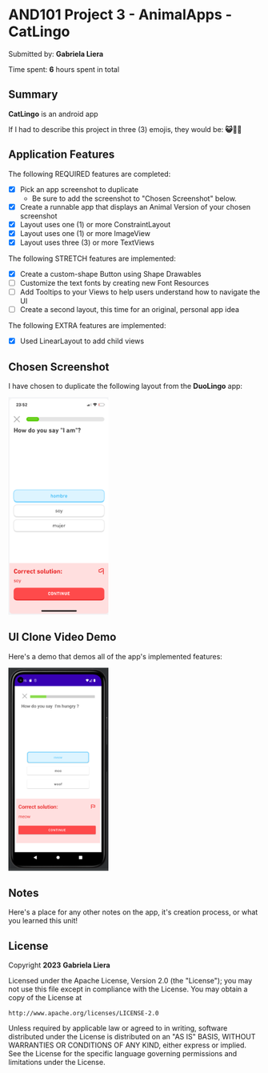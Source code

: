 # AND101 Project 3 - AnimalApps - CatLingo

Submitted by: **Gabriela Liera**

Time spent: **6** hours spent in total

## Summary

**CatLingo** is an android app 

If I had to describe this project in three (3) emojis, they would be: **😺👀💡**

## Application Features

The following REQUIRED features are completed:

- [x] Pick an app screenshot to duplicate
  - Be sure to add the screenshot to "Chosen Screenshot" below.
- [x] Create a runnable app that displays an Animal Version of your chosen screenshot
- [x] Layout uses one (1) or more ConstraintLayout
- [x] Layout uses one (1) or more ImageView
- [x] Layout uses three (3) or more TextViews

The following STRETCH features are implemented:

- [x] Create a custom-shape Button using Shape Drawables
- [ ] Customize the text fonts by creating new Font Resources
- [ ] Add Tooltips to your Views to help users understand how to navigate the UI
- [ ] Create a second layout, this time for an original, personal app idea

The following EXTRA features are implemented:

- [x] Used LinearLayout to add child views

## Chosen Screenshot

I have chosen to duplicate the following layout from the **DuoLingo** app:

<img src='https://github.com/gabrielaliera/Animal_App-CatLingo_UI_Answer_Page/blob/master/duoLingo_UI.png' title='Chosen Screenshot' width='200' heigth="400" alt='Chosen Screenshot' />

## UI Clone Video Demo

Here's a demo that demos all of the app's implemented features:

<img src='https://github.com/gabrielaliera/Animal_App-CatLingo_UI_Answer_Page/blob/master/catLingo_UI.PNG' title='CatLingo UI CLone' width='200' heigth="400" alt='CatLingo UI Clone' />

## Notes

Here's a place for any other notes on the app, it's creation process, or what you learned this unit!

## License

Copyright **2023** **Gabriela Liera**

Licensed under the Apache License, Version 2.0 (the "License");
you may not use this file except in compliance with the License.
You may obtain a copy of the License at

    http://www.apache.org/licenses/LICENSE-2.0

Unless required by applicable law or agreed to in writing, software
distributed under the License is distributed on an "AS IS" BASIS,
WITHOUT WARRANTIES OR CONDITIONS OF ANY KIND, either express or implied.
See the License for the specific language governing permissions and
limitations under the License.

